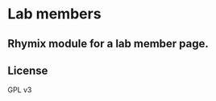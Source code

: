 # Lab members
Rhymix module for a lab member page.
------------------------------------

## License
GPL v3
